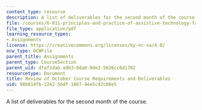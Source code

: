 ```yaml
---
content_type: resource
description: A list of deliverables for the second month of the course.
file: /courses/6-811-principles-and-practice-of-assistive-technology-fall-2014/98b814fb226256df18674ee5c42c88e5_MIT6_811F14_OctDeliverbles.pdf
file_type: application/pdf
learning_resource_types:
- Assignments
license: https://creativecommons.org/licenses/by-nc-sa/4.0/
ocw_type: OCWFile
parent_title: Assignments
parent_type: CourseSection
parent_uid: dfaf2dab-a9b3-0da0-8de2-5636cc6d1702
resourcetype: Document
title: Review of October Course Requirements and Deliverables
uid: 98b814fb-2262-56df-1867-4ee5c42c88e5
---
```

A list of deliverables for the second month of the course.